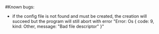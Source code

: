 #Known bugs:
 - if the config file is not found and must be created, the creation will succeed but the program will still abort with error "Error: Os { code: 9, kind: Other, message: "Bad file descriptor" }"
